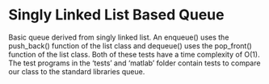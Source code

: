 # Singly Linked List Based Queue

Basic queue derived from singly linked list. An enqueue() uses the push_back() function of the list class and dequeue() uses the pop_front() function of the list class. Both of these tests have a time complexity of O(1). The test programs in the ‘tests’ and ‘matlab’ folder contain tests to compare our class to the standard libraries queue.
